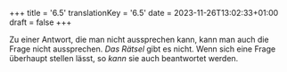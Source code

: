 +++
title = '6.5'
translationKey = '6.5'
date = 2023-11-26T13:02:33+01:00
draft = false
+++

Zu einer Antwort, die man nicht aussprechen kann, kann man auch die Frage nicht aussprechen.
<em class="germph">Das Rätsel</em> gibt es nicht.
Wenn sich eine Frage überhaupt stellen lässt, so <em class="germph">kann</em> sie auch beantwortet werden.
